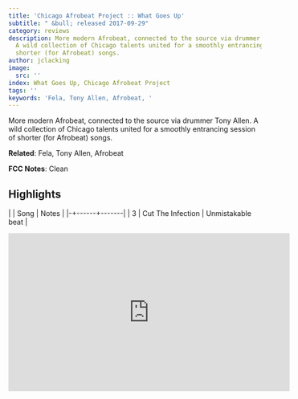 ```yaml
---
title: 'Chicago Afrobeat Project :: What Goes Up'
subtitle: " &bull; released 2017-09-29"
category: reviews
description: More modern Afrobeat, connected to the source via drummer Tony Allen.
  A wild collection of Chicago talents united for a smoothly entrancing session of
  shorter (for Afrobeat) songs.
author: jclacking
image:
  src: ''
index: What Goes Up, Chicago Afrobeat Project
tags: ''
keywords: 'Fela, Tony Allen, Afrobeat, '
---
```

More modern Afrobeat, connected to the source via drummer Tony Allen. A wild collection of Chicago talents united for a smoothly entrancing session of shorter (for Afrobeat) songs.<!--more-->

**Related**: Fela, Tony Allen, Afrobeat

**FCC Notes**: Clean

## Highlights

| | Song | Notes |
|-+------+-------|
| 3 | Cut The Infection | Unmistakable beat |

<div class="tlo-detail-video"><iframe width="560" height="315" src="https://www.youtube.com/embed/tZ_ZIb0utLE" frameborder="0" allow="autoplay; encrypted-media" allowfullscreen></iframe></div>


